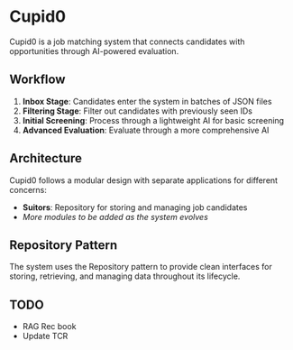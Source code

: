 # Cupid0

Cupid0 is a job matching system that connects candidates with opportunities through AI-powered evaluation.

## Workflow

1. **Inbox Stage**: Candidates enter the system in batches of JSON files
2. **Filtering Stage**: Filter out candidates with previously seen IDs
3. **Initial Screening**: Process through a lightweight AI for basic screening
4. **Advanced Evaluation**: Evaluate through a more comprehensive AI

## Architecture

Cupid0 follows a modular design with separate applications for different concerns:

- **Suitors**: Repository for storing and managing job candidates
- *More modules to be added as the system evolves*

## Repository Pattern

The system uses the Repository pattern to provide clean interfaces for storing, retrieving, and managing data throughout its lifecycle.

## TODO

- RAG Rec book
- Update TCR
